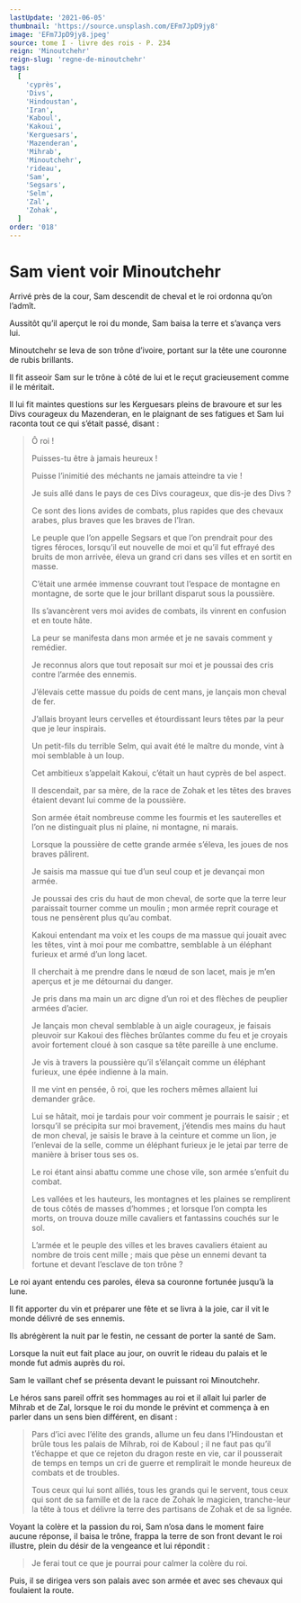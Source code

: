 ```yaml
---
lastUpdate: '2021-06-05'
thumbnail: 'https://source.unsplash.com/EFm7JpD9jy8'
image: 'EFm7JpD9jy8.jpeg'
source: tome I - livre des rois - P. 234
reign: 'Minoutchehr'
reign-slug: 'regne-de-minoutchehr'
tags:
  [
    'cyprès',
    'Divs',
    'Hindoustan',
    'Iran',
    'Kaboul',
    'Kakoui',
    'Kerguesars',
    'Mazenderan',
    'Mihrab',
    'Minoutchehr',
    'rideau',
    'Sam',
    'Segsars',
    'Selm',
    'Zal',
    'Zohak',
  ]
order: '018'
---
```


# Sam vient voir Minoutchehr

Arrivé près de la cour, Sam descendit de cheval et le roi ordonna qu’on l’admît.

Aussitôt qu’il aperçut le roi du monde, Sam baisa la terre et s’avança vers lui.

Minoutchehr se leva de son trône d’ivoire, portant sur la tête une couronne de rubis brillants.

Il fit asseoir Sam sur le trône à côté de lui et le reçut gracieusement comme il le méritait.

Il lui fit maintes questions sur les Kerguesars pleins de bravoure et sur les Divs courageux du Mazenderan, en le plaignant de ses fatigues et Sam lui raconta tout ce qui s’était passé, disant :

> Ô roi !
>
> Puisses-tu être à jamais heureux !
>
> Puisse l’inimitié des méchants ne jamais atteindre ta vie !
>
> Je suis allé dans le pays de ces Divs courageux, que dis-je des Divs ?
>
> Ce sont des lions avides de combats, plus rapides que des chevaux arabes, plus braves que les braves de l’Iran.
>
> Le peuple que l’on appelle Segsars et que l’on prendrait pour des tigres féroces, lorsqu’il eut nouvelle de moi et qu’il fut effrayé des bruits de mon arrivée, éleva un grand cri dans ses villes et en sortit en masse.
>
> C’était une armée immense couvrant tout l’espace de montagne en montagne, de sorte que le jour brillant disparut sous la poussière.
>
> Ils s’avancèrent vers moi avides de combats, ils vinrent en confusion et en toute hâte.
>
> La peur se manifesta dans mon armée et je ne savais comment y remédier.
>
> Je reconnus alors que tout reposait sur moi et je poussai des cris contre l’armée des ennemis.
>
> J’élevais cette massue du poids de cent mans, je lançais mon cheval de fer.
>
> J’allais broyant leurs cervelles et étourdissant leurs têtes par la peur que je leur inspirais.
>
> Un petit-fils du terrible Selm, qui avait été le maître du monde, vint à moi semblable à un loup.
>
> Cet ambitieux s’appelait Kakoui, c’était un haut cyprès de bel aspect.
>
> Il descendait, par sa mère, de la race de Zohak et les têtes des braves étaient devant lui comme de la poussière.
>
> Son armée était nombreuse comme les fourmis et les sauterelles et l’on ne distinguait plus ni plaine, ni montagne, ni marais.
>
> Lorsque la poussière de cette grande armée s’éleva, les joues de nos braves pâlirent.
>
> Je saisis ma massue qui tue d’un seul coup et je devançai mon armée.
>
> Je poussai des cris du haut de mon cheval, de sorte que la terre leur paraissait tourner comme un moulin ; mon armée reprit courage et tous ne pensèrent plus qu’au combat.
>
> Kakoui entendant ma voix et les coups de ma massue qui jouait avec les têtes, vint à moi pour me combattre, semblable à un éléphant furieux et armé d’un long lacet.
>
> Il cherchait à me prendre dans le nœud de son lacet, mais je m’en aperçus et je me détournai du danger.
>
> Je pris dans ma main un arc digne d’un roi et des flèches de peuplier armées d’acier.
>
> Je lançais mon cheval semblable à un aigle courageux, je faisais pleuvoir sur Kakoui des flèches brûlantes comme du feu et je croyais avoir fortement cloué à son casque sa tête pareille à une enclume.
>
> Je vis à travers la poussière qu’il s’élançait comme un éléphant furieux, une épée indienne à la main.
>
> Il me vint en pensée, ô roi, que les rochers mêmes allaient lui demander grâce.
>
> Lui se hâtait, moi je tardais pour voir comment je pourrais le saisir ; et lorsqu’il se précipita sur moi bravement, j’étendis mes mains du haut de mon cheval, je saisis le brave à la ceinture et comme un lion, je l’enlevai de la selle, comme un éléphant furieux je le jetai par terre de manière à briser tous ses os.
>
> Le roi étant ainsi abattu comme une chose vile, son armée s’enfuit du combat.
>
> Les vallées et les hauteurs, les montagnes et les plaines se remplirent de tous côtés de masses d’hommes ; et lorsque l’on compta les morts, on trouva douze mille cavaliers et fantassins couchés sur le sol.
>
> L’armée et le peuple des villes et les braves cavaliers étaient au nombre de trois cent mille ; mais que pèse un ennemi devant ta fortune et devant l’esclave de ton trône ?

Le roi ayant entendu ces paroles, éleva sa couronne fortunée jusqu’à la lune.

Il fit apporter du vin et préparer une fête et se livra à la joie, car il vit le monde délivré de ses ennemis.

Ils abrégèrent la nuit par le festin, ne cessant de porter la santé de Sam.

Lorsque la nuit eut fait place au jour, on ouvrit le rideau du palais et le monde fut admis auprès du roi.

Sam le vaillant chef se présenta devant le puissant roi Minoutchehr.

Le héros sans pareil offrit ses hommages au roi et il allait lui parler de Mihrab et de Zal, lorsque le roi du monde le prévint et commença à en parler dans un sens bien différent, en disant :

> Pars d’ici avec l’élite des grands, allume un feu dans l’Hindoustan et brûle tous les palais de Mihrab, roi de Kaboul ; il ne faut pas qu’il t’échappe et que ce rejeton du dragon reste en vie, car il pousserait de temps en temps un cri de guerre et remplirait le monde heureux de combats et de troubles.
>
> Tous ceux qui lui sont alliés, tous les grands qui le servent, tous ceux qui sont de sa famille et de la race de Zohak le magicien, tranche-leur la tête à tous et délivre la terre des partisans de Zohak et de sa lignée.

Voyant la colère et la passion du roi, Sam n’osa dans le moment faire aucune réponse, il baisa le trône, frappa la terre de son front devant le roi illustre, plein du désir de la vengeance et lui répondit :

> Je ferai tout ce que je pourrai pour calmer la colère du roi.

Puis, il se dirigea vers son palais avec son armée et avec ses chevaux qui foulaient la route.
